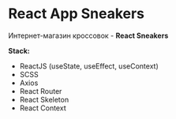 # React App Sneakers

Интернет-магазин кроссовок - **React Sneakers**

**Stack:**

- ReactJS (useState, useEffect, useContext)
- SCSS
- Axios
- React Router
- React Skeleton
- React Context

